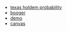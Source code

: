 - [texas holdem probability](https://jonathak.github.io/cards.html)
- [booger](https://jonathak.github.io/booger.html)
- [demo](https://jonathak.github.io/demo/index.html)
- [canvas](https://jonathak.github.io/canvas.html)